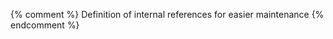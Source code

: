 {% comment %}
Definition of internal references for easier maintenance
{% endcomment %}

[AccesSFS]: /DocsDonnees/AccesSFS.html

[ServCloud]: /services/cloud.html
[ServDonnees]: /services/donnees.html
[ServHebergement]: /services/hebergement.html
[ServLogiciels]: /services/logiciels.html
[ServSpark]: /services/spark.html
